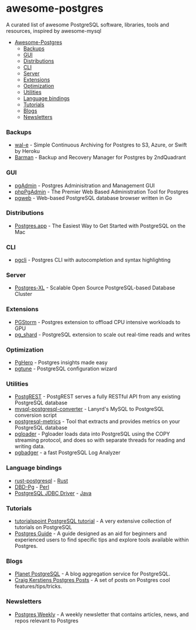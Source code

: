 # awesome-postgres
A curated list of awesome PostgreSQL software, libraries, tools and resources, inspired by awesome-mysql

- [Awesome-Postgres](https://github.com/dhamaniasad/awesome-postgres#awesome-postgres)
  - [Backups](#backups)
  - [GUI](#gui)
  - [Distributions](#distributions)
  - [CLI](#cli)
  - [Server](#server)
  - [Extensions](#extensions)
  - [Optimization](#optimization)
  - [Utilities](#utilities)
  - [Language bindings](#language-bindings)
  - [Tutorials](#tutorials)
  - [Blogs](#blogs)
  - [Newsletters](#newsletters)

### Backups
* [wal-e](https://github.com/wal-e/wal-e) - Simple Continuous Archiving for Postgres to S3, Azure, or Swift by Heroku
* [Barman](http://www.pgbarman.org/) - Backup and Recovery Manager for Postgres by 2ndQuadrant

### GUI
* [pgAdmin](http://pgadmin.org/) - Postgres Adminisitration and Management GUI
* [phpPgAdmin](https://github.com/phppgadmin/phppgadmin) - The Premier Web Based Administration Tool for Postgres
* [pgweb](https://github.com/sosedoff/pgweb) - Web-based PostgreSQL database browser written in Go

### Distributions
* [Postgres.app](http://postgresapp.com/) - The Easiest Way to Get Started with PostgreSQL on the Mac

### CLI
* [pgcli](https://github.com/dbcli/pgcli) - Postgres CLI with autocompletion and syntax highlighting

### Server
* [Postgres-XL](http://www.postgres-xl.org/) - Scalable Open Source PostgreSQL-based Database Cluster

### Extensions
* [PGStorm](https://wiki.postgresql.org/wiki/PGStrom) - Postgres extension to offload CPU intensive workloads to GPU
* [pg_shard](https://github.com/citusdata/pg_shard) - PostgreSQL extension to scale out real-time reads and writes

### Optimization
* [PgHero](https://github.com/ankane/pghero) - Postgres insights made easy
* [pgtune](https://github.com/gregs1104/pgtune/) - PostgreSQL configuration wizard

### Utilities
* [PostgREST](https://github.com/begriffs/postgrest) - PostgREST serves a fully RESTful API from any existing PostgreSQL database
* [mysql-postgresql-converter](https://github.com/lanyrd/mysql-postgresql-converter) - Lanyrd's MySQL to PostgreSQL conversion script
* [postgresql-metrics](https://github.com/spotify/postgresql-metrics) - Tool that extracts and provides metrics on your PostgreSQL database
* [pgloader](https://github.com/dimitri/pgloader) - Pgloader loads data into PostgreSQL using the COPY streaming protocol, and does so with separate threads for reading and writing data.
* [pgbadger](https://github.com/dalibo/pgbadger) - a fast PostgreSQL Log Analyzer

### Language bindings
* [rust-postgresql](https://github.com/sfackler/rust-postgres) - [Rust](http://www.rust-lang.org/)
* [DBD-Pg](http://search.cpan.org/~rudy/DBD-Pg/Pg.pm) - [Perl](https://www.perl.org/)
* [PostgreSQL JDBC Driver](https://jdbc.postgresql.org/) - [Java](https://www.java.com/)

### Tutorials
* [tutorialspoint PostgreSQL tutorial](http://www.tutorialspoint.com/postgresql/) - A very extensive collection of tutorials on PostgreSQL
* [Postgres Guide](http://postgresguide.com/) - A guide designed as an aid for beginners and experienced users to find specific tips and explore tools available within Postgres.

### Blogs
* [Planet PostgreSQL](https://planet.postgresql.org/) - A blog aggregation service for PostgreSQL.
* [Craig Kerstiens Postgres Posts](http://www.craigkerstiens.com/categories/postgres/) - A set of posts on Postgres cool features/tips/tricks. 

### Newsletters

* [Postgres Weekly](http://www.postgresweekly.com) - A weekly newsletter that contains articles, news, and repos relevant to Postgres

